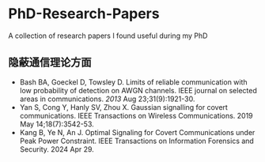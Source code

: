 # PhD-Research-Papers
A collection of research papers I found useful during my PhD


## 隐蔽通信理论方面

+ Bash BA, Goeckel D, Towsley D. Limits of reliable communication with low probability of detection on AWGN channels. IEEE journal on selected areas in communications. *2013* Aug 23;31(9):1921-30.
+ Yan S, Cong Y, Hanly SV, Zhou X. Gaussian signalling for covert communications. IEEE Transactions on Wireless Communications. 2019 May 14;18(7):3542-53.
+ Kang B, Ye N, An J. Optimal Signaling for Covert Communications under Peak Power Constraint. IEEE Transactions on Information Forensics and Security. 2024 Apr 29.
